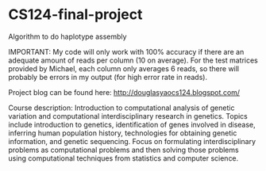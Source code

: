 # CS124-final-project
Algorithm to do haplotype assembly

IMPORTANT: 
My code will only work with 100% accuracy if there are an adequate amount of reads per column (10 on average).
For the test matrices provided by Michael, each column only averages 6 reads, so there will probably be errors in my output (for high error rate in reads).

Project blog can be found here:
http://douglasyaocs124.blogspot.com/

Course description: Introduction to computational analysis of genetic variation and computational interdisciplinary research in genetics. Topics include introduction to genetics, identification of genes involved in disease, inferring human population history, technologies for obtaining genetic information, and genetic sequencing. Focus on formulating interdisciplinary problems as computational problems and then solving those problems using computational techniques from statistics and computer science.
